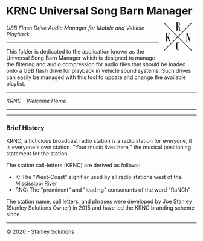 # KRNC Universal Song Barn Manager <a href="https://github.com/engineerjoe440/KRNCApps"><img src="https://github.com/engineerjoe440/KRNCApps/blob/master/common/images/KRNC.png" width="100" alt="KRNC" align="right"></a>

*USB Flash Drive Audio Manager for Mobile and Vehicle Playback*

---

This folder is dedicated to the application known as the Universal Song Barn Manager
which is designed to manage the filtering and audio compression for audio files that
should be loaded onto a USB flash drive for playback in vehicle sound systems. Such
drives can easily be managed with this tool to update and change the available
playlist.

---

*KRNC - Welcome Home.*

---


    
---

### Brief History
KRNC, a ficticious broadcast radio station is a radio station for everyone, it is
everyone's own station. "Your music lives here," the musical positioning statement
for the station.

The station call-letters (KRNC) are derived as follows:
 - K: The "West-Coast" signifier used by all radio stations west of the Mississippi River
 - RNC: The "prominent" and "leading" consonants of the word "RaNCh"

The station name, call letters, and phrases were developed by Joe Stanley (Stanley
Solutions Owner) in 2015 and have led the KRNC branding scheme since.

---
© 2020 - Stanley Solutions
